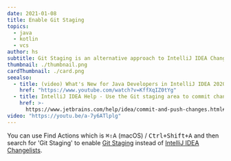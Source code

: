 ```yaml
---
date: 2021-01-08
title: Enable Git Staging
topics:
  - java
  - kotlin
  - vcs
author: hs
subtitle: Git Staging is an alternative approach to IntelliJ IDEA Changelists
thumbnail: ./thumbnail.png
cardThumbnail: ./card.png
seealso:
  - title: (video) What's New for Java Developers in IntelliJ IDEA 2020.3
    href: "https://www.youtube.com/watch?v=KffXqIZ0tYg"
  - title: IntelliJ IDEA Help - Use the Git staging area to commit changes
    href: >-
      https://www.jetbrains.com/help/idea/commit-and-push-changes.html#use-git-staging-area-to-commit-changes
video: "https://youtu.be/a-7y6ATlplg"
---
```


You can use Find Actions which is <kbd>⌘⇧A</kbd> (macOS) / <kbd>Ctrl+Shift+A</kbd> and then search for 'Git Staging' to enable [Git Staging](https://www.jetbrains.com/help/idea/commit-and-push-changes.html#use-git-staging-area-to-commit-changes) instead of [IntelliJ IDEA Changelists](https://www.jetbrains.com/help/idea/managing-changelists.html).
